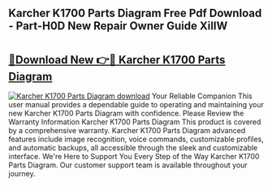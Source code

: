 ## Karcher K1700 Parts Diagram Free Pdf Download - Part-H0D New Repair Owner Guide XiIIW

# <h2><a href="http://dft6m2.blite.top/?on=Karcher+K1700+Parts+Diagram">🔗Download New 👉🔴 Karcher K1700 Parts Diagram</a></h2>

[![Karcher K1700 Parts Diagram download](https://i.imgur.com/lujVjoI.png)](http://dft6m2.blite.top/?on=Karcher+K1700+Parts+Diagram)
Your Reliable Companion This user manual provides a dependable guide to operating and maintaining your new Karcher K1700 Parts Diagram with confidence. Please Review the Warranty Information Karcher K1700 Parts Diagram This product is covered by a comprehensive warranty. Karcher K1700 Parts Diagram advanced features include image recognition, voice commands, customizable profiles, and automatic backups, all accessible through the sleek and customizable interface. We're Here to Support You Every Step of the Way Karcher K1700 Parts Diagram. Our customer support team is available throughout your journey.
